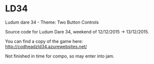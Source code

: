 # LD34
Ludum dare 34 - Theme: Two Button Controls

Source code for Ludum Dare 34, weekend of 12/12/2015 -> 13/12/2015.

You can find a copy of the game here:  http://codheadzld34.azurewebsites.net/

Not finished in time for compo, so may enter into jam.


